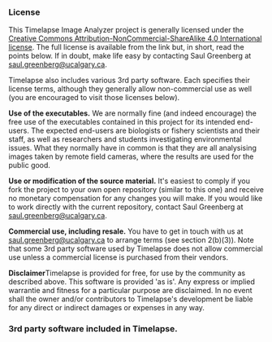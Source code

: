 ### License
This Timelapse Image Analyzer project is generally licensed under the [Creative Commons Attribution-NonCommercial-ShareAlike 4.0 International license](http://creativecommons.org/licenses/by-nc-sa/4.0/).  The full license is available from the link but, in short, read the points below. If in doubt, make life easy by contacting Saul Greenberg at saul.greenberg@ucalgary.ca.

Timelapse also includes various 3rd party software. Each specifies their license terms, although they generally allow non-commercial use as well (you are encouraged to visit those licenses below). 

<B>Use of the executables.</B> We are normally fine (and indeed encourage) the free use of the executables contained in this project for its intended end-users. The expected end-users are biologists or fishery scientists and their staff, as well as researchers and students investigating environmental issues. What they normally have in common is that they are all analysising images taken by remote field cameras, where the results are used for the public good. 

<B>Use or modification of the source material.</B> It's easiest to comply if you fork the project to your own open repository (similar to this one) and receive no monetary compensation for any changes you will make. If you would like to work directly with the current repository, contact Saul Greenberg at saul.greenberg@ucalgary.ca.

<B>Commercial use, including resale.</B> You have to get in touch with us at saul.greenberg@ucalgary.ca to arrange terms (see section 2(b)(3)). Note that some 3rd party software used by Timelapse does not allow commercial use unless a commercial license is purchased from their vendors.

<B>Disclaimer</B>Timelapse is provided for free, for use by the community as described above. This software is provided 'as is'. Any express or implied warrantie and fitness for a particular purpose are disclaimed. In no event shall the owner and/or contributors to Timelapse's development  be liable for any direct or indirect damages or expenses in any way. 

### 3rd party software included in Timelapse.
